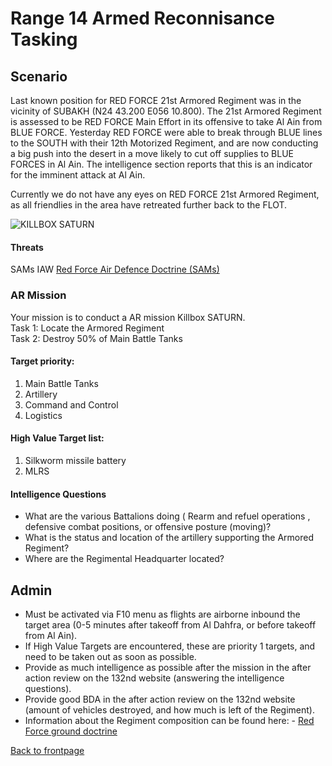 # Range 14 Armed Reconnisance Tasking

## Scenario
Last known position for RED FORCE 21st Armored Regiment was in the vicinity of SUBAKH (N24 43.200 E056 10.800).
The 21st Armored Regiment is assessed to be RED FORCE Main Effort in its offensive to take Al Ain from BLUE FORCE.
Yesterday RED FORCE were able to break through BLUE lines to the SOUTH with their 12th Motorized Regiment, and are now conducting a big push into the desert in a move likely to cut off supplies to BLUE FORCES 
in Al Ain.
The intelligence section reports that this is an indicator for the imminent attack at Al Ain. 

Currently we do not have any eyes on RED FORCE 21st Armored Regiment, as all friendlies in the area have retreated further back to the FLOT. 


![KILLBOX SATURN](/ATRM_Brief/Pictures/EX_GREENSTORM_R4_AR.PNG)


#### Threats
SAMs IAW [Red Force Air Defence Doctrine (SAMs)](/ATRM_Brief/Pages/Generic_airdefence.html)  



### AR Mission
Your mission is to conduct a AR mission Killbox SATURN.<br>
Task 1: Locate the Armored Regiment<br>
Task 2: Destroy 50% of Main Battle Tanks<br>



#### Target priority:
1. Main Battle Tanks
2. Artillery
3. Command and Control 
4. Logistics


#### High Value Target list: 
1. Silkworm missile battery
2. MLRS


#### Intelligence Questions
- What are the various Battalions doing ( Rearm and refuel operations , defensive combat positions, or offensive posture (moving)?
- What is the status and location of the artillery supporting the Armored Regiment?
- Where are the Regimental Headquarter located?



## Admin
- Must be activated via F10 menu as flights are airborne inbound the target area (0-5 minutes after takeoff from Al Dahfra, or before takeoff from Al Ain).
- If High Value Targets are encountered, these are priority 1 targets, and need to be taken out as soon as possible.
- Provide as much intelligence as possible after the mission in the after action review on the 132nd website (answering the intelligence questions).
- Provide good BDA in the after action review on the 132nd website (amount of vehicles destroyed, and how much is left of the Regiment).
- Information about the Regiment composition can be found here: - [Red Force ground doctrine](/ATRM_Brief/Pages/Generic_groundforce.html)
 






[Back to frontpage](https://132nd-vwing.github.io/ATRM_Brief/)